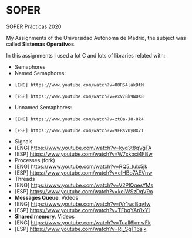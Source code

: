 # SOPER
SOPER Prácticas 2020

My Assignments of the Universidad Autónoma de Madrid, the subject was called __Sistemas Operativos__.

In this assignments I used a lot C and lots of libraries related with:
* Semaphores
*   Named Semaphores:
*     [ENG] https://www.youtube.com/watch?v=00RS4lakDtM
*     [ESP] https://www.youtube.com/watch?v=exV7Bk9NOX8
*   Unnamed Semaphores: 
*     [ENG] https://www.youtube.com/watch?v=zt8a-J8-8k4
*     [ESP] https://www.youtube.com/watch?v=9FRsv0y8X7I
* Signals
*   [ENG] https://www.youtube.com/watch?v=kyq3t8qVgTA
*   [ESP] https://www.youtube.com/watch?v=W7xkbci4FBw
* Processes (fork)
*   [ENG] https://www.youtube.com/watch?v=RQ5_lulx5jk
*   [ESP] https://www.youtube.com/watch?v=cIHBo7AEVnw
* Threads
*   [ENG] https://www.youtube.com/watch?v=V2PIQqesYMs
*   [ESP] https://www.youtube.com/watch?v=keIWSzDqV9o
* **Messages Queue**. Videos
*   [ENG] https://www.youtube.com/watch?v=iVr1wcBqvfw
*   [ESP] https://www.youtube.com/watch?v=TFbqYAr8xYI
* **Shared memory**. Videos
*   [ENG] https://www.youtube.com/watch?v=Tuall6kmwFk
*   [ESP] https://www.youtube.com/watch?v=Rj_SgT16sjk
